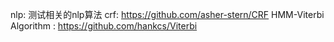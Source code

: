 nlp: 测试相关的nlp算法
crf: https://github.com/asher-stern/CRF
HMM-Viterbi Algorithm : https://github.com/hankcs/Viterbi